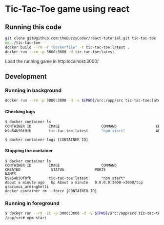 # Tic-Tac-Toe game using react

## Running this code

```bash
git clone git@github.com:theBuzzyCoder/react-tutorial.git tic-tac-toe
cd ./tic-tac-toe
docker build --rm -f "Dockerfile" -t tic-tac-toe:latest .
docker run --rm -p 3000:3000 -d tic-tac-toe:latest
```

Load the running game in http:localhost:3000/

## Development

### Running in background

```bash
docker run --rm -p 3000:3000 -d -v ${PWD}/src:/app/src tic-tac-toe:latest
```

#### Checking logs

```bash
$ docker container ls
CONTAINER ID        IMAGE                   COMMAND                  CREATED              STATUS              PORTS                            NAMES
b9a54b50f0fb        tic-tac-toe:latest      "npm start"              About a minute ago   Up About a minute   0.0.0.0:3000->3000/tcp           gracious_ardinghelli

$ docker container logs {CONTAINER ID}
```

#### Stopping the container

```
$ docker container ls
CONTAINER ID        IMAGE                   COMMAND                  CREATED              STATUS              PORTS                            NAMES
b9a54b50f0fb        tic-tac-toe:latest      "npm start"              About a minute ago   Up About a minute   0.0.0.0:3000->3000/tcp           gracious_ardinghelli
docker container rm --force {CONTAINER ID}
```

### Running in foreground

```bash
$ docker run --rm -it -p 3000:3000 -d -v ${PWD}/src:/app/src tic-tac-toe:latest sh
/app/src# npm start
```
